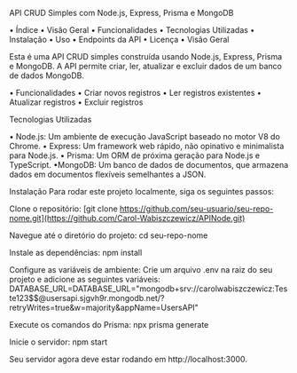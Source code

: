 API CRUD Simples com Node.js, Express, Prisma e MongoDB

• Índice
• Visão Geral
• Funcionalidades
• Tecnologias Utilizadas
• Instalação
• Uso
• Endpoints da API
• Licença
• Visão Geral

Esta é uma API CRUD simples construída usando Node.js, Express, Prisma e MongoDB. A API permite criar, ler, atualizar e excluir dados de um banco de dados MongoDB.

• Funcionalidades
• Criar novos registros
• Ler registros existentes
• Atualizar registros
• Excluir registros

Tecnologias Utilizadas

• Node.js: Um ambiente de execução JavaScript baseado no motor V8 do Chrome.
• Express: Um framework web rápido, não opinativo e minimalista para Node.js.
• Prisma: Um ORM de próxima geração para Node.js e TypeScript.
•MongoDB: Um banco de dados de documentos, que armazena dados em documentos flexíveis semelhantes a JSON.

Instalação
Para rodar este projeto localmente, siga os seguintes passos:

Clone o repositório:
[git clone https://github.com/seu-usuario/seu-repo-nome.git](https://github.com/Carol-Wabiszczewicz/APINode.git)

Navegue até o diretório do projeto:
cd seu-repo-nome

Instale as dependências:
npm install

Configure as variáveis de ambiente:
Crie um arquivo .env na raiz do seu projeto e adicione as seguintes variáveis:
DATABASE_URL=DATABASE_URL="mongodb+srv://carolwabiszczewicz:Teste123$$@usersapi.sjgvh9r.mongodb.net/?retryWrites=true&w=majority&appName=UsersAPI"

Execute os comandos do Prisma:
npx prisma generate

Inicie o servidor:
npm start

Seu servidor agora deve estar rodando em http://localhost:3000.
